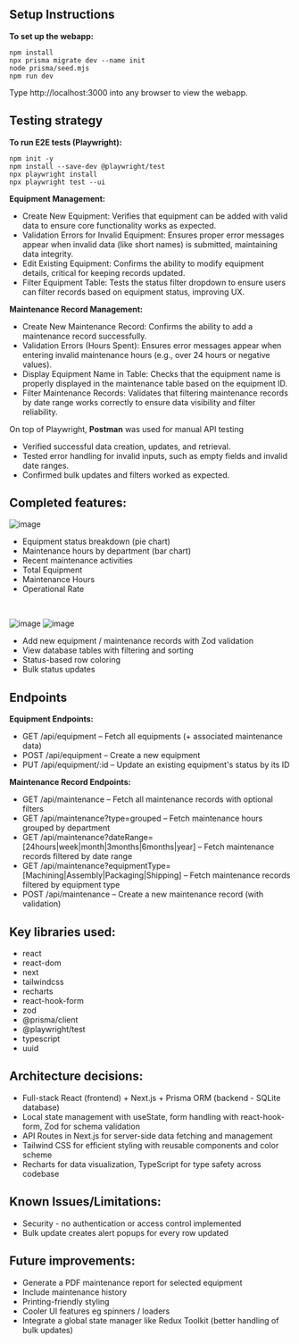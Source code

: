 ## Setup Instructions
**To set up the webapp:**

    npm install
    npx prisma migrate dev --name init
    node prisma/seed.mjs
    npm run dev
    
Type http://localhost:3000 into any browser to view the webapp.

## Testing strategy
**To run E2E tests (Playwright):**

    npm init -y
    npm install --save-dev @playwright/test 
    npx playwright install
    npx playwright test --ui

**Equipment Management:**

- Create New Equipment: Verifies that equipment can be added with valid data to ensure core functionality works as expected.
- Validation Errors for Invalid Equipment: Ensures proper error messages appear when invalid data (like short names) is submitted, maintaining data integrity.
- Edit Existing Equipment: Confirms the ability to modify equipment details, critical for keeping records updated.
- Filter Equipment Table: Tests the status filter dropdown to ensure users can filter records based on equipment status, improving UX.


**Maintenance Record Management:**

- Create New Maintenance Record: Confirms the ability to add a maintenance record successfully.
- Validation Errors (Hours Spent): Ensures error messages appear when entering invalid maintenance hours (e.g., over 24 hours or negative values).
- Display Equipment Name in Table: Checks that the equipment name is properly displayed in the maintenance table based on the equipment ID.
- Filter Maintenance Records: Validates that filtering maintenance records by date range works correctly to ensure data visibility and filter reliability.

On top of Playwright, **Postman** was used for manual API testing
- Verified successful data creation, updates, and retrieval.
- Tested error handling for invalid inputs, such as empty fields and invalid date ranges.
- Confirmed bulk updates and filters worked as expected.

## Completed features:
![image](https://github.com/user-attachments/assets/8a24a4e7-3a7a-40b9-b568-4a57cfa61094)

- Equipment status breakdown (pie chart)
- Maintenance hours by department (bar chart)
- Recent maintenance activities
- Total Equipment
- Maintenance Hours
- Operational Rate
<br />

![image](https://github.com/user-attachments/assets/3418cee6-a164-4a10-987e-c65d33f97fb1)
![image](https://github.com/user-attachments/assets/169718db-68d5-471f-87d4-aca790696e92)

- Add new equipment / maintenance records with Zod validation
- View database tables with filtering and sorting
- Status-based row coloring
- Bulk status updates

## Endpoints
**Equipment Endpoints:**
- GET /api/equipment – Fetch all equipments (+ associated maintenance data)
- POST /api/equipment – Create a new equipment
- PUT /api/equipment/:id – Update an existing equipment's status by its ID

**Maintenance Record Endpoints:**
- GET /api/maintenance – Fetch all maintenance records with optional filters
- GET /api/maintenance?type=grouped – Fetch maintenance hours grouped by department
- GET /api/maintenance?dateRange=[24hours|week|month|3months|6months|year] – Fetch maintenance records filtered by date range
- GET /api/maintenance?equipmentType=[Machining|Assembly|Packaging|Shipping] – Fetch maintenance records filtered by equipment type
- POST /api/maintenance – Create a new maintenance record (with validation)

## Key libraries used:
- react
- react-dom
- next
- tailwindcss
- recharts
- react-hook-form
- zod
- @prisma/client
- @playwright/test
- typescript
- uuid

## Architecture decisions:
- Full-stack React (frontend) + Next.js + Prisma ORM (backend - SQLite database)
- Local state management with useState, form handling with react-hook-form, Zod for schema validation
- API Routes in Next.js for server-side data fetching and management
- Tailwind CSS for efficient styling with reusable components and color scheme
- Recharts for data visualization, TypeScript for type safety across codebase

## Known Issues/Limitations:
- Security - no authentication or access control implemented
- Bulk update creates alert popups for every row updated

## Future improvements:
- Generate a PDF maintenance report for selected equipment
- Include maintenance history
- Printing-friendly styling
- Cooler UI features eg spinners / loaders
- Integrate a global state manager like Redux Toolkit (better handling of bulk updates)
